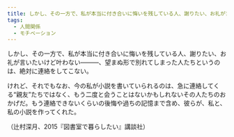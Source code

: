 ```yaml
---
title: しかし、その一方で、私が本当に付き合いに悔いを残している人、謝りたい、お礼が言いたいけど叶わない
tags:
  - 人間関係
  - モチベーション
---
```

しかし、その一方で、私が本当に付き合いに悔いを残している人、謝りたい、お礼が言いたいけど叶わない―――、望まぬ形で別れてしまった人たちというのは、絶対に連絡をしてこない。

けれど、それでもなお、今の私が小説を書いていられるのは、急に連絡してくる“親友”たちではなく、もう二度と会うことはないかもしれないその人たちのおかげだ。もう連絡できないくらいの後悔や過ちの記憶まで含め、彼らが、私と、私の小説を作ってくれた。

（辻村深月、2015『図書室で暮らしたい』講談社）